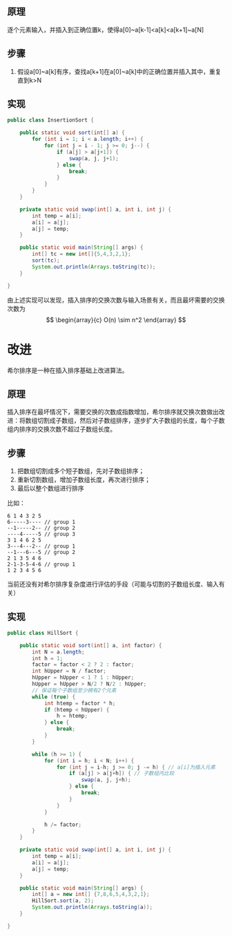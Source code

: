 ## 原理

​	逐个元素输入，并插入到正确位置k，使得a[0]~a[k-1]<a[k]<a[k+1]~a[N]

## 步骤

1. 假设a[0]~a[k]有序，查找a[k+1]在a[0]~a[k]中的正确位置并插入其中，重复直到k>N



## 实现

```java
public class InsertionSort {

    public static void sort(int[] a) {
        for (int i = 1; i < a.length; i++) {
            for (int j = i - 1; j >= 0; j--) {
                if (a[j] > a[j+1]) {
                    swap(a, j, j+1);
                } else {
                    break;
                }
            }
        }
    }

    private static void swap(int[] a, int i, int j) {
        int temp = a[i];
        a[i] = a[j];
        a[j] = temp;
    }

    public static void main(String[] args) {
        int[] tc = new int[]{5,4,3,2,1};
        sort(tc);
        System.out.println(Arrays.toString(tc));
    }

}
```

由上述实现可以发现，插入排序的交换次数与输入场景有关，而且最坏需要的交换次数为
$$
\begin{array}{c}
O(n) \sim n^2
\end{array}
$$

# 改进

希尔排序是一种在插入排序基础上改进算法。

## 原理

插入排序在最坏情况下，需要交换的次数成指数增加，希尔排序就交换次数做出改进：将数组切割成子数组，然后对子数组排序，逐步扩大子数组的长度，每个子数组内排序的交换次数不超过子数组长度。

## 步骤

1. 把数组切割成多个短子数组，先对子数组排序；
2. 重新切割数组，增加子数组长度，再次进行排序；
3. 最后以整个数组进行排序

比如：

```
6 1 4 3 2 5
6-----3---- // group 1
--1-----2-- // group 2
----4-----5 // group 3
3 1 4 6 2 5
3---4---2-- // group 1
--1---6---5 // group 2
2 1 3 5 4 6
2-1-3-5-4-6 // group 1
1 2 3 4 5 6
```

当前还没有对希尔排序复杂度进行评估的手段（可能与切割的子数组长度、输入有关）



## 实现

```java
public class HillSort {

    public static void sort(int[] a, int factor) {
        int N = a.length;
        int h = 1;
        factor = factor < 2 ? 2 : factor;
        int hUpper = N / factor;
        hUpper = hUpper < 1 ? 1 : hUpper;
        hUpper = hUpper > N/2 ? N/2 : hUpper;
        // 保证每个子数组至少拥有2个元素
        while (true) {
            int htemp = factor * h;
            if (htemp < hUpper) {
                h = htemp;
            } else {
                break;
            }
        }

        while (h >= 1) {
            for (int i = h; i < N; i++) {
                for (int j = i-h; j >= 0; j -= h) { // a[i]为插入元素
                    if (a[j] > a[j+h]) { // 子数组内比较
                        swap(a, j, j+h);
                    } else {
                        break;
                    }
                }
            }

            h /= factor;
        }
    }

    private static void swap(int[] a, int i, int j) {
        int temp = a[i];
        a[i] = a[j];
        a[j] = temp;
    }

    public static void main(String[] args) {
        int[] a = new int[] {7,8,6,5,4,3,2,1};
        HillSort.sort(a, 2);
        System.out.println(Arrays.toString(a));
    }

}
```

